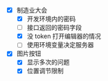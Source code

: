 - [x] 制造业大会
	- [x] 开发环境内的密码
	- [ ] 接口返回的密码字段
	- [x] 没 token 打开编辑器的情况
	- [ ] 使用环境变量决定服务器
- [x] 图片按钮
	- [x] 显示多次的问题
	- [x] 位置调节限制
